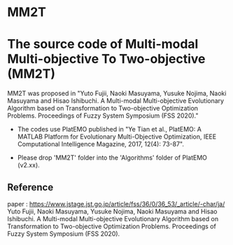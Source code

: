 # MM2T
# The source code of Multi-modal Multi-objective To Two-objective (MM2T)

MM2T was proposed in "Yuto Fujii, Naoki Masuyama, Yusuke Nojima, Naoki Masuyama and Hisao Ishibuchi. A Multi-modal Multi-objective Evolutionary Algorithm
based on Transformation to Two-objective Optimization Problems. Proceedings of Fuzzy System Symposium (FSS 2020)."

- The codes use PlatEMO published in "Ye Tian et al., PlatEMO: A MATLAB Platform for Evolutionary Multi-Objective Optimization, IEEE Computational Intelligence Magazine, 2017, 12(4): 73-87". 

- Please drop 'MM2T' folder into the 'Algorithms' folder of PlatEMO (v2.xx).

## Reference
paper : https://www.jstage.jst.go.jp/article/fss/36/0/36_53/_article/-char/ja/  
Yuto Fujii, Naoki Masuyama, Yusuke Nojima, Naoki Masuyama and Hisao Ishibuchi. A Multi-modal Multi-objective Evolutionary Algorithm
based on Transformation to Two-objective Optimization Problems. Proceedings of Fuzzy System Symposium (FSS 2020).

